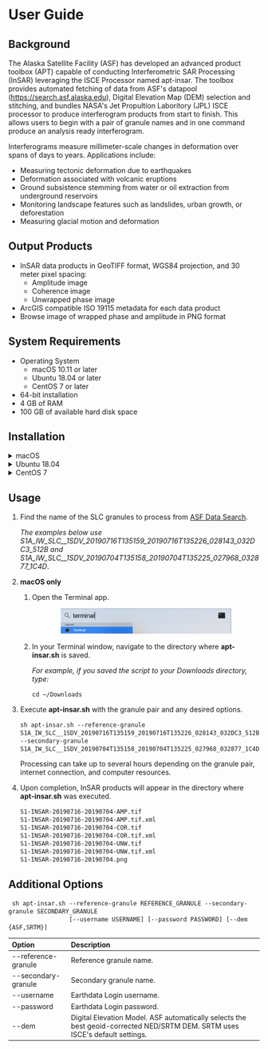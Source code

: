 # User Guide

## Background

The Alaska Satellite Facility (ASF) has developed an advanced product toolbox (APT) capable of conducting Interferometric SAR Processing (InSAR) leveraging the ISCE Processor named apt-insar. The toolbox provides automated fetching of data from ASF's datapool (https://search.asf.alaska.edu), Digital Elevation Map (DEM) selection and stitching, and bundles NASA's Jet Propultion Laboritory (JPL) ISCE processor to produce interferogram products from start to finish. This allows users to begin with a pair of granule names and in one command produce an analysis ready interferogram.

Interferograms measure millimeter-scale changes in deformation over spans of days to years. Applications include:
* Measuring tectonic deformation due to earthquakes
* Deformation associated with volcanic eruptions
* Ground subsistence stemming from water or oil extraction from underground reservoirs
* Monitoring landscape features such as landslides, urban growth, or deforestation
* Measuring glacial motion and deformation

## Output Products
- InSAR data products in GeoTIFF format, WGS84 projection, and 30 meter pixel spacing:
   - Amplitude image
   - Coherence image
   - Unwrapped phase image
- ArcGIS compatible ISO 19115 metadata for each data product
- Browse image of wrapped phase and amplitude in PNG format

## System Requirements

* Operating System
    - macOS 10.11 or later 
    - Ubuntu 18.04 or later
    - CentOS 7 or later
* 64-bit installation
* 4 GB of RAM
* 100 GB of available hard disk space

## Installation

<details><summary>macOS</summary>

1. Download the [Docker for Mac](https://download.docker.com/mac/stable/Docker.dmg) installer (~650 MB).

1. Double-click Docker.dmg to open the installer, then drag the Docker icon to the Applications folder.

   <p align="center"><img src="images/drag_and_drop.png" width="75%"></p>

1. Double-click Docker.app in the Applications folder to start Docker, then follow any installation prompts.  When complete, "Docker Desktop is now up and running!" should be displayed.

   **Note:** A Docker ID is not required.

   <p align="center"><img src="images/applications_folder.png" width="75%"></p>
   
   <p align="center"><img src="images/docker_is_running.png" width="40%"></p>

1. Click the Docker icon in the top status bar and select "Preferences".

   <p align="center"><img src="images/preferences.png" width="30%"></p>

   1. Select "Disk"
      1. Set "Disk image size" to 96.0 GB or higher.
      1. Click "Apply" and wait for the green "Docker Desktop is running" message to reappear.

   <p align="center"><img src="images/disk_settings.png" width="75%"></p>

   1. Select "Advanced".
      1. Set "CPUs" to 2 or higher. More CPUs means faster processing, but may leave fewer resources for other programs during processing.
      1. Set "Memory" to 4.0 GiB or higher.
      1. Click "Apply & Restart" and wait for the green "Docker Desktop is running" message to reappear.

   <p align="center"><img src="images/advanced_settings.png" width="75%"></p>

1. Download [**apt-insar.sh**](https://asfdaac.s3.amazonaws.com/apt-insar.sh) to the directory where InSAR products should be saved.

</details>

<details><summary>Ubuntu 18.04</summary>

1. Install Docker using apt.
   ```
   sudo apt update
   sudo apt install -y docker.io
   ```
1. Add your user to the docker group.
   ```
   sudo usermod -aG docker $USER
   ```
1. Log out and log back in for the group change to take effect.
1. To verify everything is working run the docker command:
   ```
   docker run hello-world
   ```
   Confirm you see the following in your output:
   ```
   Hello from Docker!
   This message shows that your installation appears to be working correctly.
   ```
1. Download **apt-insar.sh** to the directory where InSAR products should be saved.
   ```
   wget https://raw.githubusercontent.com/asfadmin/apt-insar/master/scripts/apt-insar.sh
   ```
</details>

<details><summary>CentOS 7</summary>

1. Install Docker.
   ```
   curl -fsSL https://get.docker.com/ | sh
   ```
1. Create a docker group and add your user to it.
   ```
   sudo groupadd docker
   sudo usermod -aG docker $USER
   ```
1. Log out and log back in for the group change to take effect.
1. Start Docker.
   ```
   sudo service docker start
   ```
1. To verify everything is working run the docker command:
   ```
   docker run hello-world
   ```
   Confirm you see the following in your output:
   ```
   Hello from Docker!
   This message shows that your installation appears to be working correctly.
   ```
1. Download **apt-insar** to the directory where InSAR products should be saved.
   ```
   wget https://raw.githubusercontent.com/asfadmin/apt-insar/master/scripts/apt-insar.sh
   ```
</details>

## Usage

1. Find the name of the SLC granules to process from [ASF Data Search](https://search.asf.alaska.edu/).
   
   *The examples below use S1A_IW_SLC__1SDV_20190716T135159_20190716T135226_028143_032DC3_512B and S1A_IW_SLC__1SDV_20190704T135158_20190704T135225_027968_032877_1C4D*.

1. **macOS only**

   1. Open the Terminal app.

      <p align="center"><img src="images/terminal.png" width="75%"></p>
   
   1. In your Terminal window, navigate to the directory where **apt-insar.sh** is saved.
   
      *For example, if you saved the script to your Downloads directory, type:*
      ```
      cd ~/Downloads
      ```

1. Execute **apt-insar.sh** with the granule pair and  any desired options.
   ```
   sh apt-insar.sh --reference-granule S1A_IW_SLC__1SDV_20190716T135159_20190716T135226_028143_032DC3_512B --secondary-granule S1A_IW_SLC__1SDV_20190704T135158_20190704T135225_027968_032877_1C4D
   ```
   Processing can take up to several hours depending on the granule pair, internet connection, and computer resources.

1. Upon completion, InSAR products will appear in the directory where **apt-insar.sh** was executed.
   ```
   S1-INSAR-20190716-20190704-AMP.tif
   S1-INSAR-20190716-20190704-AMP.tif.xml
   S1-INSAR-20190716-20190704-COR.tif
   S1-INSAR-20190716-20190704-COR.tif.xml
   S1-INSAR-20190716-20190704-UNW.tif
   S1-INSAR-20190716-20190704-UNW.tif.xml
   S1-INSAR-20190716-20190704.png
   ```
## Additional Options

```
 sh apt-insar.sh --reference-granule REFERENCE_GRANULE --secondary-granule SECONDARY_GRANULE
                 [--username USERNAME] [--password PASSWORD] [--dem {ASF,SRTM}]
```

| Option | Description |
|:---|:---|
| --reference-granule | Reference granule name. |
| --secondary-granule | Secondary granule name. |
| --username | Earthdata Login username. |
| --password | Earthdata Login password. |
| --dem | Digital Elevation Model. ASF automatically selects the best geoid-corrected NED/SRTM DEM. SRTM uses ISCE's default settings. |
